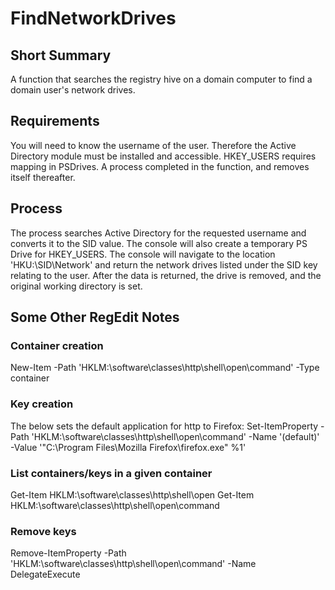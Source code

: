 # FindNetworkDrives
## Short Summary
A function that searches the registry hive on a domain computer to find a domain user's network drives.

## Requirements
You will need to know the username of the user. 
Therefore the Active Directory module must be installed and accessible.
HKEY_USERS requires mapping in PSDrives. A process completed in the function, and removes itself thereafter.

## Process
The process searches Active Directory for the requested username and converts it to the SID value.
The console will also create a temporary PS Drive for HKEY_USERS. 
The console will navigate to the location 'HKU:\SID\Network' and return the network drives listed under the SID key relating to the user.
After the data is returned, the drive is removed, and the original working directory is set.

## Some Other RegEdit Notes
### Container creation
New-Item -Path 'HKLM:\software\classes\http\shell\open\command' -Type container
### Key creation
The below sets the default application for http to Firefox:
Set-ItemProperty -Path 'HKLM:\software\classes\http\shell\open\command'  -Name '(default)' -Value '"C:\Program Files\Mozilla Firefox\firefox.exe" %1'
### List containers/keys in a given container
Get-Item HKLM:\software\classes\http\shell\open
Get-Item HKLM:\software\classes\http\shell\open\command
### Remove keys
Remove-ItemProperty -Path 'HKLM:\software\classes\http\shell\open\command'  -Name DelegateExecute